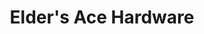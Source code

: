 ---
title: "Elder's Ace Hardware"
url: /chattanooga/elders-ace-hardware-highway-58/
shop: doityourself
---